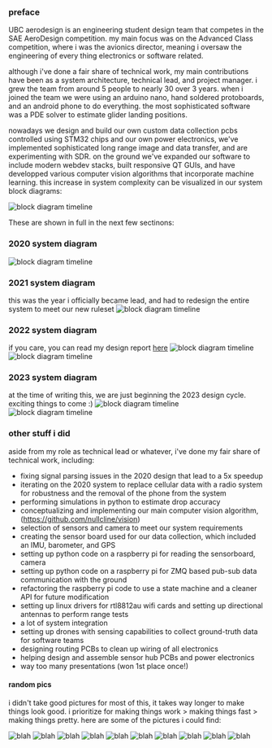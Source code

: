 ### preface
UBC aerodesign is an engineering student design team that competes in the SAE AeroDesign competition. my main focus was on the Advanced Class competition, where i was the avionics director, meaning i oversaw the engineering of every thing electronics or software related. 

although i've done a fair share of technical work, my main contributions have been as a system architecture, technical lead, and project manager. i grew the team from around 5 people to nearly 30 over 3 years. when i joined the team we were using an arduino nano, hand soldered protoboards, and an android phone to do everything. the most sophisticated software was a PDE solver to estimate glider landing positions. 

nowadays we design and build our own custom data collection pcbs controlled using STM32 chips and our own power electronics, we've implemented sophisticated long range image and data transfer, and are experimenting with SDR. on the ground we've expanded our software to include modern webdev stacks, built responsive QT GUIs, and have developped various computer vision algorithms that incorporate machine learning. this increase in system complexity can be visualized in our system block diagrams:

![block diagram timeline](assets/timeline.png)

These are shown in full in the next few sectinons:
### 2020 system diagram
![block diagram timeline](assets/2020.png)

### 2021 system diagram
this was the year i officially became lead, and had to redesign the entire system to meet our new ruleset
![block diagram timeline](assets/2021_system.png)

### 2022 system diagram
if you care, you can read my design report [here](https://docs.google.com/document/d/1vLW5fpvkG754h425S2lcKjFMK5De6ywy3ep6ixqs3A4/edit) 
![block diagram timeline](assets/2022_system.png)
![block diagram timeline](assets/2022_data.png)


### 2023 system diagram
at the time of writing this, we are just beginning the 2023 design cycle. exciting things to come :) 
![block diagram timeline](assets/2023_systems.png)
![block diagram timeline](assets/2023_verbose.jpg)

### other stuff i did
aside from my role as technical lead or whatever, i've done my fair share of technical work, including:
- fixing signal parsing issues in the 2020 design that lead to a 5x speedup
- iterating on the 2020 system to replace cellular data with a radio system for robustness and the removal of the phone from the system
- performing simulations in python to estimate drop accuracy 
- conceptualizing and implementing our main computer vision algorithm, (https://github.com/nullcline/vision)
- selection of sensors and camera to meet our system requirements 
- creating the sensor board used for our data collection, which included an IMU, barometer, and GPS
- setting up python code on a raspberry pi for reading the sensorboard, camera
- setting up python code on a raspberry pi for ZMQ based pub-sub data communication with the ground
- refactoring the raspberry pi code to use a state machine and a cleaner API for future modification
- setting up linux drivers for rtl8812au wifi cards and setting up directional antennas to perform range tests 
- a lot of system integration
- setting up drones with sensing capabilities to collect ground-truth data for software teams
- designing routing PCBs to clean up wiring of all electronics
- helping design and assemble sensor hub PCBs and power electronics
- way too many presentations (won 1st place once!)

#### random pics
i didn't take good pictures for most of this, it takes way longer to make things look good. i prioritize for making things work > making things fast > making things pretty. here are some of the pictures i could find: 

![blah](assets/drop_simulation.png)
![blah](assets/sensor_board.png)
![blah](assets/flying.jpg)
![blah](assets/gimbal.jpg)
![blah](assets/hack_board.jpg)
![blah](assets/scuffed_drone.jpg)
![blah](assets/x_debug_2.png)
![blah](assets/pdb.png)
![blah](assets/x_debug_4.png)
![blah](assets/yolo_training.png)
